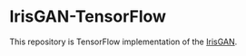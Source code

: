 # IrisGAN-TensorFlow
This repository is TensorFlow implementation of the [IrisGAN](https://arxiv.org/pdf/1812.04822.pdf).
